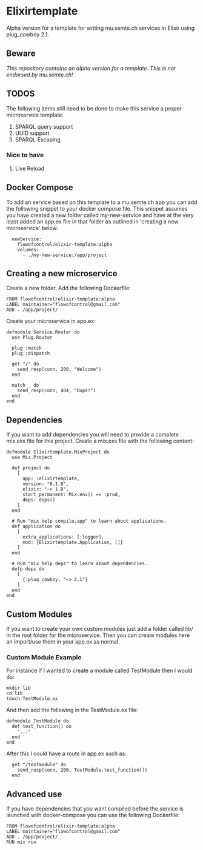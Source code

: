 # Elixirtemplate

Alpha version for a template for writing mu.semte.ch services in Elixir using plug_cowboy 2.1.

## Beware
*This repository contains an alpha version for a template. This is not endorsed by mu.semte.ch!*

## TODOS
The following items still need to be done to make this service a proper microservice template:
1. SPARQL query support
2. UUID support
3. SPARQL Escaping

### Nice to have
1. Live Reload

## Docker Compose
To add an service based on this template to a mu.semte.ch app you can add the following snippet to your docker compose file. This snippet assumes you have created a new folder called my-new-service and have at the very least added an app.ex file in that folder as outlined in 'creating a new microservice' below.
```
  newService:
    flowofcontrol/elixir-template:alpha
    volumes:
      - ./my-new-service:/app/project
```

## Creating a new microservice
Create a new folder. Add the following Dockerfile:
```
FROM flowofcontrol/elixir-template:alpha
LABEL maintainer="flowofcontrol@gmail.com"
ADD . /app/project/
```

Create your microservice in app.ex:
```
defmodule Service.Router do
  use Plug.Router

  plug :match
  plug :dispatch

  get "/" do
    send_resp(conn, 200, "Welcome")
  end

  match _ do
    send_resp(conn, 404, "Oops!")
  end
end
```

## Dependencies
If you want to add dependencies you will need to provide a complete mix.exs file for this project.
Create a mix.exs file with the following content:
```
defmodule Elixirtemplate.MixProject do
  use Mix.Project

  def project do
    [
      app: :elixirtemplate,
      version: "0.1.0",
      elixir: "~> 1.8",
      start_permanent: Mix.env() == :prod,
      deps: deps()
    ]
  end

  # Run "mix help compile.app" to learn about applications.
  def application do
    [
      extra_applications: [:logger],
      mod: {Elixirtemplate.Application, []}
    ]
  end

  # Run "mix help deps" to learn about dependencies.
  defp deps do
    [
      {:plug_cowboy, "~> 2.1"}
    ]
  end
end
```

## Custom Modules
If you want to create your own custom modules just add a folder called lib/ in the root folder for the microservice. Then you can create modules here an import/use them in your app.ex as normal.

### Custom Module Example
For instance if I wanted to create a module called TestModule then I would do:
```
mkdir lib
cd lib
touch TestModule.ex
```
And then add the following in the TestModule.ex file:
```
defmodule TestModule do
  def test_function() do
    "..."
  end
end
```
After this I could have a route in app.ex such as:
```
  get "/testmodule" do
    send_resp(conn, 200, TestModule.test_function())
  end
```

## Advanced use
If you have dependencies that you want compiled before the service is launched with docker-compose you can use the following Dockerfile:
```
FROM flowofcontrol/elixir-template:alpha
LABEL maintainer="flowofcontrol@gmail.com"
ADD . /app/project/
RUN mix run
```
